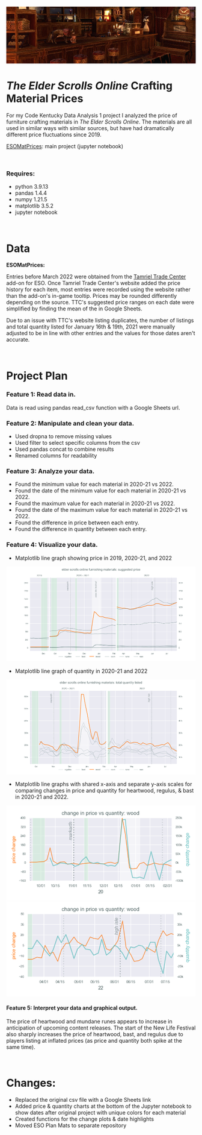 ![](/images/piano.jpg)

# __*The Elder Scrolls Online* Crafting Material Prices__

For my Code Kentucky Data Analysis 1 project I analyzed the price of furniture crafting materials in *The Elder Scrolls Online*. The materials are all used in similar ways with similar sources, but have had dramatically different price fluctuations since 2019.


[ESOMatPrices](ESOMatPrices.ipynb): main project (jupyter notebook)

<br>

### __Requires:__
- python 3.9.13
- pandas 1.4.4
- numpy 1.21.5
- matplotlib 3.5.2
- jupyter notebook

<br>

# __Data__

__ESOMatPrices:__

Entries before March 2022 were obtained from the [Tamriel Trade Center](https://us.tamrieltradecentre.com/) add-on for ESO. Once Tamriel Trade Center's website added the price history for each item, most entries were recorded using the website rather than the add-on's in-game tooltip. Prices may be rounded differently depending on the source. TTC's suggested price ranges on each date were simplified by finding the mean of the in Google Sheets.

Due to an issue with TTC's website listing duplicates, the number of listings and total quantity listed for January 16th & 19th, 2021 were manually adjusted to be in line with other entries and the values for those dates aren't accurate.

<br>

# __Project Plan__

### __Feature 1: Read data in.__

Data is read using pandas read_csv function with a Google Sheets url.

### __Feature 2: Manipulate and clean your data.__

- Used dropna to remove missing values
- Used filter to select specific columns from the csv
- Used pandas concat to combine results
- Renamed columns for readability

### __Feature 3: Analyze your data.__

- Found the minimum value for each material in 2020-21 vs 2022.
- Found the date of the minimum value for each material in 2020-21 vs 2022.
- Found the maximum value for each material in 2020-21 vs 2022.
- Found the date of the maximum value for each material in 2020-21 vs 2022.
- Found the difference in price between each entry.
- Found the difference in quantity between each entry.

### __Feature 4: Visualize your data.__

- Matplotlib line graph showing price in 2019, 2020-21, and 2022

![](images/CKy_prices.png)

- Matplotlib line graph of quantity in 2020-21 and 2022

![](images/CKy_quantity.png)

- Matplotlib line graphs with shared x-axis and separate y-axis scales for comparing changes in price and quantity for heartwood, regulus, & bast in 2020-21 and 2022.

![](images/CKy_heartwood20.png)
![](images/CKy_heartwood22.png)

#### __Feature 5: Interpret your data and graphical output.__

The price of heartwood and mundane runes appears to increase in anticipation of upcoming content releases. The start of the New Life Festival also sharply increases the price of heartwood, bast, and regulus due to players listing at inflated prices (as price and quantity both spike at the same time).

<br>

# __Changes:__

- Replaced the original csv file with a Google Sheets link
- Added price & quantity charts at the bottom of the Jupyter notebook to show dates after original project with unique colors for each material
- Created functions for the change plots & date highlights
- Moved ESO Plan Mats to separate repository
